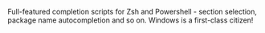 Full-featured completion scripts for Zsh and Powershell - section selection, package name autocompletion and so on. Windows is a first-class citizen!
